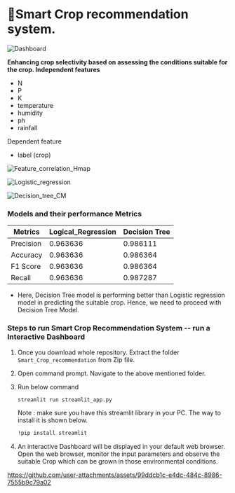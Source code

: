 # **🌱Smart Crop recommendation system.**

 ![Dashboard](https://github.com/user-attachments/assets/57b38ca4-8da4-4c60-b99d-3bb318dc2498)

 **Enhancing crop selectivity based on assessing the conditions suitable for the crop. 
Independent features**
- N
- P
- K
- temperature
- humidity
- ph
- rainfall

Dependent feature
- label (crop)

![Feature_correlation_Hmap](https://github.com/user-attachments/assets/c667b006-0e37-4491-acef-de5922cd5bdb)

![Logistic_regression](https://github.com/user-attachments/assets/7c8e68ed-fbf4-4ce2-ba2c-0e8b8c95075d)

![Decision_tree_CM](https://github.com/user-attachments/assets/a984ea66-640d-442c-a7f1-e10193eec660)

### Models and their performance Metrics
| Metrics  | Logical_Regression | Decision Tree |
|----------|--------------------|---------------|
| Precision | 0.963636 |0.986111 |
| Accuracy | 0.963636 |0.986364 |
| F1 Score | 0.963636  |0.986364 |
| Recall   |0.963636  |0.987287 |

+ Here, Decision Tree model is performing better than Logistic regression model in predicting the suitable crop. Hence, we need to proceed with Decision Tree Model.

### **Steps to run Smart Crop Recommendation System -- run a Interactive Dashboard**

1. Once you download whole repository. Extract the folder `Smart_Crop_recommendation` from Zip file.

2. Open command prompt. Navigate to the above mentioned folder.

3. Run below command
   ``` bash
   streamlit run streamlit_app.py
   ```
   Note : make sure you have this streamlit library in your PC. The way to install it is shown below.
   ``` bash
   !pip install streamlit
   ```
4. An interactive Dashboard will be displayed in your default web browser. Open the web browser, monitor the input parameters and observe the suitable Crop which can be grown in those environmental conditions.


https://github.com/user-attachments/assets/99ddcb1c-e4dc-484c-8986-7555b9c79a02


